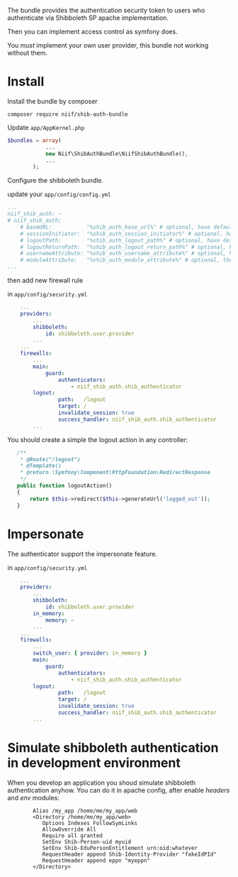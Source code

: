 The bundle provides the authentication security token to users who authenticate via Shibboleth SP apache implementation.

Then you can implement access control as symfony does.
 
 You _must_ implement your own user provider, this bundle not working without them.

# Install

Install the bundle by composer

`composer require niif/shib-auth-bundle`

Update ```app/AppKernel.php```

```php
$bundles = array(
            ...
            new Niif\ShibAuthBundle\NiifShibAuthBundle(),
            ...
        );

```

Configure the shibboleth bundle.

update your ```app/config/config.yml```

```yaml
...
niif_shib_auth: ~
# niif_shib_auth:
    # baseURL:           "%shib_auth_base_url%" # optional, have default value:  /Shibboleth.sso/
    # sessionInitiator:  "%shib_auth_session_initiator%" # optional, have default value: Login
    # logoutPath:        "%shib_auth_logout_path%" # optional, have default value: Logout
    # logoutReturnPath:  "%shib_auth_logout_return_path%" # optional, have default value: "/" you should use absolute url, or named symfony route too.
    # usernameAttribute: "%shib_auth_username_attribute%" # optional, have default value: REMOTE_USER
    # moduleAttribute:   "%shib_auth_module_attribute%" # optional, the name of the server variable for ensure shibboleth session exist default: HTTP_SHIB_APPLICATION_ID
...
```

then add new firewall rule

in `app/config/security.yml`

```yaml
    ...
    providers:
        ...
        shibboleth:
            id: shibboleth.user.provider
        ...
    ...
    firewalls:
        ...            
        main:
            guard:
                authenticators:
                    - niif_shib_auth.shib_authenticator
        logout:
                path:   /logout
                target: /
                invalidate_session: true
                success_handler: niif_shib_auth.shib_authenticator
        ...
```
You should create a simple the logout action in any controller:
 
 ```php
    /**
     * @Route("/logout")
     * @Template()
     * @return \Symfony\Component\HttpFoundation\RedirectResponse
     */
    public function logoutAction()
    {
        return $this->redirect($this->generateUrl('logged_out'));
    }
```

# Impersonate
The authenticator support the impersonate feature.

in `app/config/security.yml`

```yaml
    ...
    providers:
        ...
        shibboleth:
            id: shibboleth.user.provider
        in_memory:
            memory: ~
        ...
    ...
    firewalls:
        ...
        switch_user: { provider: in_memory }         
        main:
            guard:
                authenticators:
                    - niif_shib_auth.shib_authenticator
        logout:
                path:   /logout
                target: /
                invalidate_session: true
                success_handler: niif_shib_auth.shib_authenticator
        ...
```

# Simulate shibboleth authentication in development environment

When you develop an application you shoud simulate shibboleth authentication anyhow.
You can do it in apache config, after enable *headers* and *env* modules:

```
        Alias /my_app /home/me/my_app/web
        <Directory /home/me/my_app/web>
           Options Indexes FollowSymLinks
           AllowOverride All
           Require all granted           
           SetEnv Shib-Person-uid myuid
           SetEnv Shib-EduPersonEntitlement urn:oid:whatever
           RequestHeader append Shib-Identity-Provider "fakeIdPId"
           RequestHeader append eppn "myeppn"
        </Directory>
```
